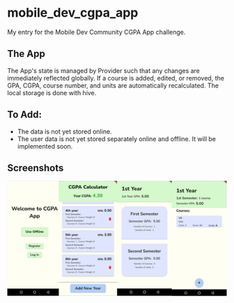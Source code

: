 # mobile_dev_cgpa_app

My entry for the Mobile Dev Community CGPA App challenge.

## The App

The App's state is managed by Provider such that any changes are immediately reflected globally.
If a course is added, edited, or removed, the GPA, CGPA, course number, and units are automatically recalculated.
The local storage is done with hive.

## To Add:

- The data is not yet stored online.
- The user data is not yet stored separately online and offline. It will be implemented soon.

## Screenshots

![App screenshots](assets\images\cgpa_demo.png?raw=true "App Screenshots")
